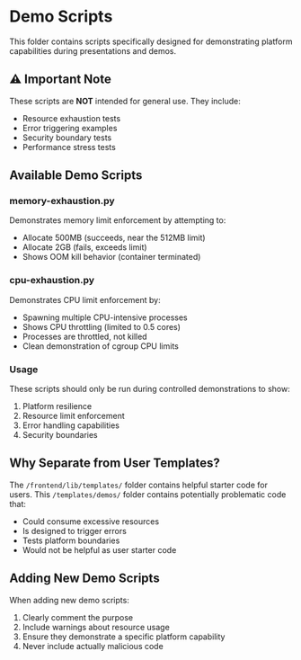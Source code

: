 # Demo Scripts

This folder contains scripts specifically designed for demonstrating platform capabilities during presentations and demos.

## ⚠️ Important Note

These scripts are **NOT** intended for general use. They include:
- Resource exhaustion tests
- Error triggering examples  
- Security boundary tests
- Performance stress tests

## Available Demo Scripts

### memory-exhaustion.py
Demonstrates memory limit enforcement by attempting to:
- Allocate 500MB (succeeds, near the 512MB limit)
- Allocate 2GB (fails, exceeds limit)
- Shows OOM kill behavior (container terminated)

### cpu-exhaustion.py
Demonstrates CPU limit enforcement by:
- Spawning multiple CPU-intensive processes
- Shows CPU throttling (limited to 0.5 cores)
- Processes are throttled, not killed
- Clean demonstration of cgroup CPU limits

### Usage

These scripts should only be run during controlled demonstrations to show:
1. Platform resilience
2. Resource limit enforcement
3. Error handling capabilities
4. Security boundaries

## Why Separate from User Templates?

The `/frontend/lib/templates/` folder contains helpful starter code for users.
This `/templates/demos/` folder contains potentially problematic code that:
- Could consume excessive resources
- Is designed to trigger errors
- Tests platform boundaries
- Would not be helpful as user starter code

## Adding New Demo Scripts

When adding new demo scripts:
1. Clearly comment the purpose
2. Include warnings about resource usage
3. Ensure they demonstrate a specific platform capability
4. Never include actually malicious code